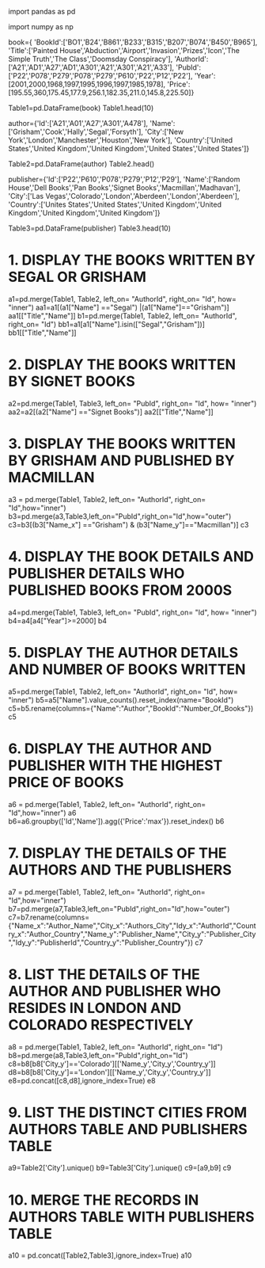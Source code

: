 import pandas as pd

import numpy as np

book={
        'BookId':['BO1','B24','B861','B233','B315','B207','B074','B450','B965'],
        'Title':['Painted House','Abduction','Airport','Invasion','Prizes','Icon','The Simple Truth','The Class','Doomsday Conspiracy'],
        'AuthorId':['A21','AD1','A27','AD1','A301','A21','A301','A21','A33'],
        'PubId':['P22','P078','P279','P078','P279','P610','P22','P12','P22'],
        'Year':[2001,2000,1968,1997,1995,1996,1997,1985,1978],
        'Price':[195.55,360,175.45,177.9,256.1,182.35,211.0,145.8,225.50]}

Table1=pd.DataFrame(book)
Table1.head(10)

author={'Id':['A21','A01','A27','A301','A478'],
        'Name':['Grisham','Cook','Hally','Segal','Forsyth'],
        'City':['New York','London','Manchester','Houston','New York'],
        'Country':['United States','United Kingdom','United Kingdom','United States','United States']}

Table2=pd.DataFrame(author)
Table2.head()

publisher={'Id':['P22','P610','P078','P279','P12','P29'],
           'Name':['Random House','Dell Books','Pan Books','Signet Books','Macmillan','Madhavan'],
           'City':['Las Vegas','Colorado','London','Aberdeen','London','Aberdeen'],
           'Country':['Unites States','United States','United Kingdom','United Kingdom','United Kingdom','United Kingdom']}


Table3=pd.DataFrame(publisher)
Table3.head(10)

# 1. DISPLAY THE BOOKS WRITTEN BY SEGAL OR GRISHAM

a1=pd.merge(Table1, Table2, left_on= "AuthorId", right_on= "Id", how= "inner")
aa1=a1[(a1["Name"] =="Segal") |(a1["Name"]=="Grisham")]
aa1[["Title","Name"]]
b1=pd.merge(Table1, Table2, left_on= "AuthorId", right_on= "Id")
bb1=a1[a1["Name"].isin(["Segal","Grisham"])]
bb1[["Title","Name"]]

# 2. DISPLAY THE BOOKS WRITTEN BY SIGNET BOOKS

a2=pd.merge(Table1, Table3, left_on= "PubId", right_on= "Id", how= "inner")
aa2=a2[(a2["Name"] =="Signet Books")]
aa2[["Title","Name"]]


# 3.  DISPLAY THE BOOKS WRITTEN BY GRISHAM AND PUBLISHED BY MACMILLAN


a3 = pd.merge(Table1, Table2, left_on= "AuthorId", right_on= "Id",how="inner")
b3=pd.merge(a3,Table3,left_on="PubId",right_on="Id",how="outer")
c3=b3[(b3["Name_x"] =="Grisham") & (b3["Name_y"]=="Macmillan")]
c3  

# 4. DISPLAY THE BOOK DETAILS AND PUBLISHER DETAILS WHO PUBLISHED BOOKS FROM 2000S

a4=pd.merge(Table1, Table3, left_on= "PubId", right_on= "Id", how= "inner")
b4=a4[a4["Year"]>=2000]
b4

# 5. DISPLAY THE AUTHOR DETAILS AND NUMBER OF BOOKS WRITTEN

a5=pd.merge(Table1, Table2, left_on= "AuthorId", right_on= "Id", how= "inner")
b5=a5["Name"].value_counts().reset_index(name="BookId")
c5=b5.rename(columns={"Name":"Author","BookId":"Number_Of_Books"})
c5

# 6. DISPLAY THE AUTHOR AND PUBLISHER WITH THE HIGHEST PRICE OF BOOKS

a6 = pd.merge(Table1, Table2, left_on= "AuthorId", right_on= "Id",how="inner")
a6
b6=a6.groupby(['Id','Name']).agg({'Price':'max'}).reset_index()
b6

#  7. DISPLAY THE DETAILS OF THE AUTHORS AND THE PUBLISHERS 

a7 = pd.merge(Table1, Table2, left_on= "AuthorId", right_on= "Id",how="inner")
b7=pd.merge(a7,Table3,left_on="PubId",right_on="Id",how="outer")
c7=b7.rename(columns={"Name_x":"Author_Name","City_x":"Authors_City","Idy_x":"AuthorId","Country_x":"Author_Country","Name_y":"Publisher_Name","City_y":"Publisher_City","Idy_y":"PublisherId","Country_y":"Publisher_Country"})
c7


#  8. LIST THE DETAILS OF THE AUTHOR AND PUBLISHER WHO RESIDES IN LONDON AND COLORADO RESPECTIVELY

a8 = pd.merge(Table1, Table2, left_on= "AuthorId", right_on= "Id")
b8=pd.merge(a8,Table3,left_on="PubId",right_on="Id")
c8=b8[b8['City_y']=='Colorado'][['Name_y','City_y','Country_y']]
d8=b8[b8['City_y']=='London'][['Name_y','City_y','Country_y']]
e8=pd.concat([c8,d8],ignore_index=True)
e8

# 9. LIST THE DISTINCT CITIES FROM AUTHORS TABLE AND PUBLISHERS TABLE

a9=Table2['City'].unique()
b9=Table3['City'].unique()
c9=[a9,b9]
c9

#  10. MERGE THE RECORDS IN AUTHORS TABLE WITH PUBLISHERS TABLE

a10 = pd.concat([Table2,Table3],ignore_index=True)
a10


